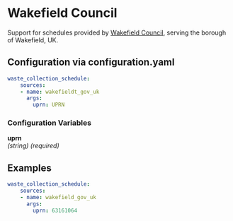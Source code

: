 # Wakefield Council

Support for schedules provided by [Wakefield Council](https://www.wakefield.gov.uk/site/Where-I-Live-Results), serving the borough of Wakefield, UK.

## Configuration via configuration.yaml

```yaml
waste_collection_schedule:
    sources:
    - name: wakefieldt_gov_uk
      args:
        uprn: UPRN
```


### Configuration Variables

**uprn**<br>
*(string) (required)*



## Examples

```yaml
waste_collection_schedule:
    sources:
    - name: wakefield_gov_uk
      args:
        uprn: 63161064
```
